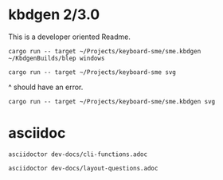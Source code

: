 # kbdgen 2/3.0

This is a developer oriented Readme.

`cargo run -- target ~/Projects/keyboard-sme/sme.kbdgen ~/KbdgenBuilds/blep windows`

`cargo run -- target ~/Projects/keyboard-sme svg`

^ should have an error.

`cargo run -- target ~/Projects/keyboard-sme/sme.kbdgen svg`

# asciidoc

`asciidoctor dev-docs/cli-functions.adoc`

`asciidoctor dev-docs/layout-questions.adoc`
